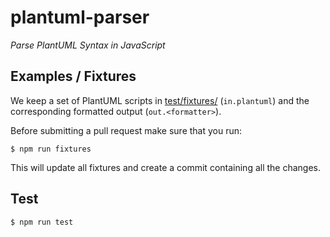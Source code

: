 # plantuml-parser
_Parse PlantUML Syntax in JavaScript_

## Examples / Fixtures

We keep a set of PlantUML scripts in [test/fixtures/](test/fixtures) (`in.plantuml`) and the corresponding formatted output (`out.<formatter>`).

Before submitting a pull request make sure that you run:
```
$ npm run fixtures
```
This will update all fixtures and create a commit containing all the changes.

## Test

```
$ npm run test
```
